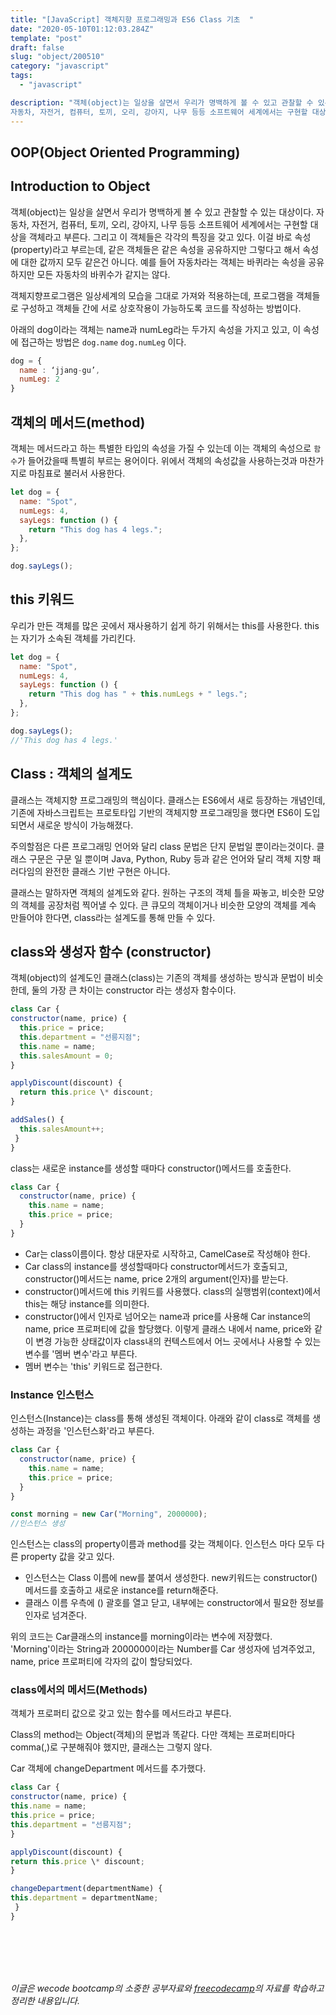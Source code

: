 ```yaml
---
title: "[JavaScript] 객체지향 프로그래밍과 ES6 Class 기초  "
date: "2020-05-10T01:12:03.284Z"
template: "post"
draft: false
slug: "object/200510"
category: "javascript"
tags:
  - "javascript"

description: "객체(object)는 일상을 살면서 우리가 명백하게 볼 수 있고 관찰할 수 있는 대상이다.
자동차, 자전거, 컴퓨터, 토끼, 오리, 강아지, 나무 등등 소프트웨어 세계에서는 구현할 대상을 객체라고 부른다."
---
```


## OOP(Object Oriented Programming)

## Introduction to Object

객체(object)는 일상을 살면서 우리가 명백하게 볼 수 있고 관찰할 수 있는 대상이다.
자동차, 자전거, 컴퓨터, 토끼, 오리, 강아지, 나무 등등 소프트웨어 세계에서는 구현할 대상을 객체라고 부른다.
그리고 이 객체들은 각각의 특징을 갖고 있다. 이걸 바로 속성(property)라고 부르는데,
같은 객체들은 같은 속성을 공유하지만 그렇다고 해서 속성에 대한 값까지 모두 같은건 아니다.
예를 들어 자동차라는 객체는 바퀴라는 속성을 공유하지만 모든 자동차의 바퀴수가 같지는 않다.

객체지향프로그램은 일상세계의 모습을 그대로 가져와 적용하는데, 프로그램을 객체들로 구성하고
객체들 간에 서로 상호작용이 가능하도록 코드를 작성하는 방법이다. <br>

아래의 dog이라는 객체는 name과 numLeg라는 두가지 속성을 가지고 있고,
이 속성에 접근하는 방법은
`dog.name`
`dog.numLeg` 이다.

```javascript
dog = {
  name : ‘jjang-gu’,
  numLeg: 2
}
```

## 객체의 메서드(method)

객체는 메서드라고 하는 특별한 타입의 속성을 가질 수 있는데 이는 객체의 속성으로 `함수`가 들어갔을때 특별히 부르는 용어이다. 위에서 객체의 속성값을 사용하는것과 마찬가지로 마침표로 불러서 사용한다.

```javascript
let dog = {
  name: "Spot",
  numLegs: 4,
  sayLegs: function () {
    return "This dog has 4 legs.";
  },
};

dog.sayLegs();
```

## this 키워드

우리가 만든 객체를 많은 곳에서 재사용하기 쉽게 하기 위해서는 this를 사용한다.
this는 자기가 소속된 객체를 가리킨다.

```javascript
let dog = {
  name: "Spot",
  numLegs: 4,
  sayLegs: function () {
    return "This dog has " + this.numLegs + " legs.";
  },
};

dog.sayLegs();
//'This dog has 4 legs.'
```

## Class : 객체의 설계도

클래스는 객체지향 프로그래밍의 핵심이다.
클래스는 ES6에서 새로 등장하는 개념인데, 기존에 자바스크립트는 프로토타입 기반의 객체지향 프로그래밍을 했다면 ES6이 도입되면서 새로운 방식이 가능해졌다.

주의할점은 다른 프로그래밍 언어와 달리 class 문법은 단지 문법일 뿐이라는것이다. 클래스 구문은 구문 일 뿐이며 Java, Python, Ruby 등과 같은 언어와 달리 객체 지향 패러다임의 완전한 클래스 기반 구현은 아니다.

클래스는 말하자면 객체의 설계도와 같다. 원하는 구조의 객체 틀을 짜놓고, 비슷한 모양의 객체를 공장처럼 찍어낼 수 있다.
큰 큐모의 객체이거나 비슷한 모양의 객체를 계속 만들어야 한다면,
class라는 설계도를 통해 만들 수 있다.

## class와 생성자 함수 (constructor)

객체(object)의 설계도인 클래스(class)는 기존의 객체를 생성하는 방식과 문법이 비슷한데,
둘의 가장 큰 차이는 constructor 라는 생성자 함수이다.

```javascript
class Car {
constructor(name, price) {
  this.price = price;
  this.department = "선릉지점";
  this.name = name;
  this.salesAmount = 0;
}

applyDiscount(discount) {
  return this.price \* discount;
}

addSales() {
  this.salesAmount++;
 }
}
```

class는 새로운 instance를 생성할 때마다 constructor()메서드를 호출한다.

```javascript
class Car {
  constructor(name, price) {
    this.name = name;
    this.price = price;
  }
}
```

- Car는 class이름이다. 항상 대문자로 시작하고, CamelCase로 작성해야 한다.
- Car class의 instance를 생성할때마다 constructor메서드가 호출되고,
  constructor()메서드는 name, price 2개의 argument(인자)를 받는다.
- constructor()메서드에 this 키워드를 사용했다. class의 실행범위(context)에서 this는 해당 instance를 의미한다.
- constructor()에서 인자로 넘어오는 name과 price를 사용해 Car instance의 name, price 프로퍼티에 값을 할당했다. 이렇게 클래스 내에서 name, price와 같이 변경 가능한 상태값이자 class내의 컨텍스트에서 어느 곳에서나 사용할 수 있는 변수를 '멤버 변수'라고 부른다.
- 멤버 변수는 'this' 키워드로 접근한다.

### Instance 인스턴스

인스턴스(Instance)는 class를 통해 생성된 객체이다.
아래와 같이 class로 객체를 생성하는 과정을 '인스턴스화'라고 부른다.

```javascript
class Car {
  constructor(name, price) {
    this.name = name;
    this.price = price;
  }
}

const morning = new Car("Morning", 2000000);
//인스턴스 생성
```

인스턴스는 class의 property이름과 method를 갖는 객체이다.
인스턴스 마다 모두 다른 property 값을 갖고 있다.

- 인스턴스는 Class 이름에 new를 붙여서 생성한다. new키워드는 constructor() 메서드를 호출하고 새로운 instance를 return해준다.
- 클래스 이름 우측에 () 괄호를 열고 닫고, 내부에는 constructor에서 필요한 정보를 인자로 넘겨준다.

위의 코드는 Car클래스의 instance를 morning이라는 변수에 저장했다. <br>
'Morning'이라는 String과 2000000이라는 Number를 Car 생성자에 넘겨주었고, name, price 프로퍼티에 각자의 값이 할당되었다.

### class에서의 메서드(Methods)

객체가 프로퍼티 값으로 갖고 있는 함수를 메서드라고 부른다.

Class의 method는 Object(객체)의 문법과 똑같다.
다만 객체는 프로퍼티마다 comma(,)로 구분해줘야 했지만, 클래스는 그렇지 않다.

Car 객체에 changeDepartment 메서드를 추가했다.

```javascript
class Car {
constructor(name, price) {
this.name = name;
this.price = price;
this.department = "선릉지점";
}

applyDiscount(discount) {
return this.price \* discount;
}

changeDepartment(departmentName) {
this.department = departmentName;
 }
}
```

<br>
<br>
<br>
<br>

_이글은 wecode bootcamp의 소중한 공부자료와 [freecodecamp](https://www.freecodecamp.org/learn/)의 자료를 학습하고 정리한 내용입니다._
